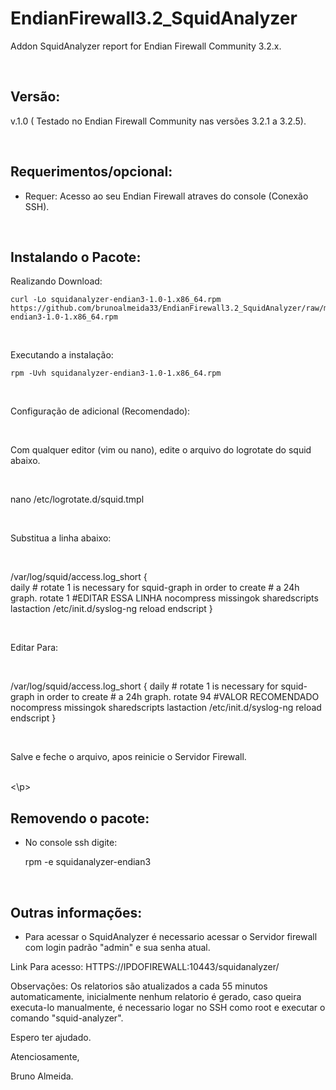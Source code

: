 # EndianFirewall3.2_SquidAnalyzer
 Addon SquidAnalyzer report for Endian Firewall Community 3.2.x.

<br>

Versão:
--------

v.1.0 ( Testado no Endian Firewall Community nas versões 3.2.1 a 3.2.5).

<br>

Requerimentos/opcional:
--------
- Requer: Acesso ao seu Endian Firewall atraves do console (Conexão SSH).

<br>

Instalando o Pacote:
--------

Realizando Download:

    curl -Lo squidanalyzer-endian3-1.0-1.x86_64.rpm  https://github.com/brunoalmeida33/EndianFirewall3.2_SquidAnalyzer/raw/master/squidanalyzer-endian3-1.0-1.x86_64.rpm
    
<br>
    
Executando a instalação:

    rpm -Uvh squidanalyzer-endian3-1.0-1.x86_64.rpm
    
   <br>

Configuração de adicional (Recomendado):

<br>

Com qualquer editor (vim ou nano), edite o arquivo do logrotate do squid abaixo.

<br>

nano /etc/logrotate.d/squid.tmpl

<br>

Substitua a linha abaixo:

<br>

/var/log/squid/access.log_short { <br>
    daily
    # rotate 1 is necessary for squid-graph in order to create
    # a 24h graph.
    rotate 1  #EDITAR ESSA LINHA
    nocompress
    missingok
    sharedscripts
    lastaction
    /etc/init.d/syslog-ng reload
    endscript
}

<br>

Editar Para:

<br>

/var/log/squid/access.log_short {
    daily
    # rotate 1 is necessary for squid-graph in order to create
    # a 24h graph.
    rotate 94    #VALOR RECOMENDADO
    nocompress
    missingok
    sharedscripts
    lastaction
    /etc/init.d/syslog-ng reload
    endscript
}

<br>

Salve e feche o arquivo, apos reinicie o Servidor Firewall.

<br>
<\p>

Removendo o pacote:
--------
- No console ssh digite:

    rpm -e squidanalyzer-endian3
    
  <br>  
    
Outras informações:
------------------

- Para acessar o SquidAnalyzer é necessario acessar o Servidor firewall com login padrão "admin" e sua senha atual.

Link Para acesso: HTTPS://IPDOFIREWALL:10443/squidanalyzer/

Observações: Os relatorios são atualizados a cada 55 minutos automaticamente, inicialmente nenhum relatorio é gerado, caso queira executa-lo manualmente, é necessario logar no SSH como root e executar o comando "squid-analyzer". 

Espero ter ajudado.

Atenciosamente,

Bruno Almeida.
  
  
